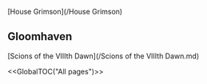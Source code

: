 [House Grimson](/House Grimson)

## Gloomhaven

[Scions of the VIIIth Dawn](/Scions of the VIIIth Dawn.md)

<<GlobalTOC("All pages")>>
